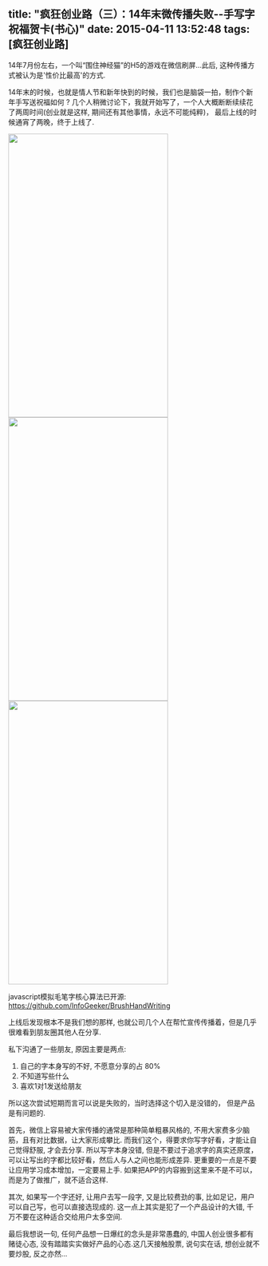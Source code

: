 title: "疯狂创业路（三）：14年末微传播失败--手写字祝福贺卡(书心)"
date: 2015-04-11 13:52:48
tags: [疯狂创业路]
---
14年7月份左右，一个叫“围住神经猫”的H5的游戏在微信刷屏...此后, 这种传播方式被认为是'性价比最高'的方式.

14年末的时候，也就是情人节和新年快到的时候，我们也是脑袋一拍，制作个新年手写送祝福如何 ? 几个人稍微讨论下，我就开始写了，一个人大概断断续续花了两周时间(创业就是这样, 期间还有其他事情，永远不可能纯粹)， 最后上线的时候通宵了两晚，终于上线了. 
<!--more-->

<img src='http://ww2.sinaimg.cn/large/744e593bgw1er1ku109xkj20hs0vkdhb.jpg' width='320px' height='568px'>
<img src='http://ww4.sinaimg.cn/large/744e593bgw1er1ktduayoj20hs0vktaq.jpg' width='320px' height='568px'>
<img src='http://ww2.sinaimg.cn/large/744e593bgw1er1lapv0cdj20hs0vk0vx.jpg' width='320px' height='568px'>

javascript模拟毛笔字核心算法已开源:
https://github.com/InfoGeeker/BrushHandWriting

上线后发现根本不是我们想的那样, 也就公司几个人在帮忙宣传传播着，但是几乎很难看到朋友圈其他人在分享. 

私下沟通了一些朋友, 原因主要是两点:
1. 自己的字本身写的不好, 不愿意分享的占 80% 
2. 不知道写些什么
3. 喜欢1对1发送给朋友

所以这次尝试短期而言可以说是失败的，当时选择这个切入是没错的， 但是产品是有问题的.

首先，微信上容易被大家传播的通常是那种简单粗暴风格的, 不用大家费多少脑筋，且有对比数据，让大家形成攀比. 而我们这个，得要求你写字好看，才能让自己觉得舒服, 才会去分享. 所以写字本身没错, 但是不要过于追求字的真实还原度，可以让写出的字都比较好看，然后人与人之间也能形成差异. 更重要的一点是不要让应用学习成本增加，一定要易上手. 如果把APP的内容搬到这里来不是不可以，而是为了做推广，就不适合这样.

其次, 如果写一个字还好, 让用户去写一段字, 又是比较费劲的事, 比如足记，用户可以自己写，也可以直接选现成的. 这一点上其实是犯了一个产品设计的大错, 千万不要在这种适合交给用户太多空间. 

最后我想说一句, 任何产品想一日爆红的念头是非常愚蠢的, 中国人创业很多都有赌徒心态, 没有踏踏实实做好产品的心态.这几天接触股票, 说句实在话, 想创业就不要炒股, 反之亦然... 

